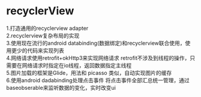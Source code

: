 # recyclerView
1.打造通用的recyclerview adapter  
2.recyclerview复杂布局的实现  
3.使用现在流行的android databinding(数据绑定)和recyclerview联合使用，使用更少的代码来实现列表  
4.网络请求使用retrofit+okHttp3来实现网络请求 retrofit不涉及到线程的操作，只需要在网络请求时指定在io线程，返回数据指定主线程  
5.图片加载的框架是Glide，用法和 picasso 类似，自动实现图片的缓存  
6.使用android dadabinding处理点击事件 将点击事件全部汇总统一管理，通过baseobserable来监听数据的变化，实时改变ui

